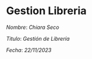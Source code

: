 # Gestion Libreria

*Nombre*: *Chiara Seco*

*Titulo*: *Gestión de Librería*

*Fecha*: *22/11/2023*
